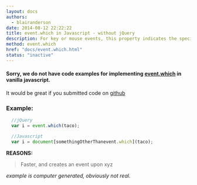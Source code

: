 ```yaml
---
layout: docs
authors:
  - blairanderson
date: 2014-08-12 22:22:22
title: event.which in Javascript - without jQuery
description: For key or mouse events, this property indicates the specific key or button that was pressed.
method: event.which
href: "docs/event.which.html"
status: "inactive"
---
```


#### Sorry, we do not have code examples for implementing [event.which](http://api.jquery.com/event.which/) in vanilla javascript.

It would be great if you submitted code on [github](https://github.com/blairanderson/without-jquery/blob/master/docs/event.which.md)

### Example:

```javascript
  //jQuery
  var i = event.which(taco);

  //Javascript
  var i = document[somethingOtherThanevent.which](taco);

```

**REASONS:**
> Faster, and creates an event upon xyz

*example is computer generated, obviously not real.*
